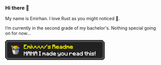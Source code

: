 ### Hi there 👋

My name is Emirhan. I love Rust as you might noticed 🦀.

I’m currently in the second grade of my bachelor's. Nothing special going on for now...

![My Image](achievement1.png)
